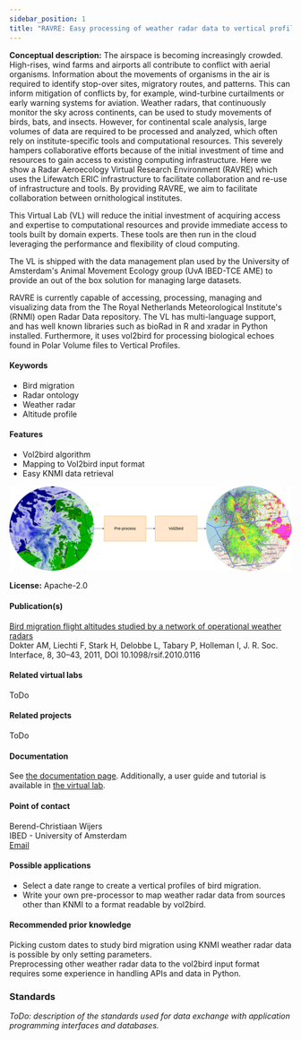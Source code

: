 ```yaml
---
sidebar_position: 1
title: "RAVRE: Easy processing of weather radar data to vertical profiles of bird migration."
---
```

**Conceptual description:** The airspace is becoming increasingly crowded. High-rises, wind farms and airports all contribute to conflict with aerial organisms. Information about the movements of organisms in the air is required to identify stop-over sites, migratory routes, and patterns. This can inform mitigation of conflicts by, for example, wind-turbine curtailments or early warning systems for aviation. Weather radars, that continuously monitor the sky across continents, can be used to study movements of birds, bats, and insects. However, for continental scale analysis, large volumes of data are required to be processed and analyzed, which often rely on institute-specific tools and computational resources. This severely hampers collaborative efforts because of the initial investment of time and resources to gain access to existing computing infrastructure. Here we show a Radar Aeroecology Virtual Research Environment (RAVRE) which uses the Lifewatch ERIC infrastructure to facilitate collaboration and re-use of infrastructure and tools. By providing RAVRE, we aim to facilitate collaboration between ornithological institutes. 

This Virtual Lab (VL) will reduce the initial investment of acquiring access and expertise to computational resources and provide immediate access to tools built by domain experts. These tools are then run in the cloud leveraging the performance and flexibility of cloud computing.

The VL is shipped with the data management plan used by the University of Amsterdam's Animal Movement Ecology group (UvA IBED-TCE AME) to provide an out of the box solution for managing large datasets. 

RAVRE is currently capable of accessing, processing, managing and visualizing data from the The Royal Netherlands Meteorological Institute's (RNMI) open Radar Data repository. The VL has multi-language support, and has well known libraries such as bioRad in R and xradar in Python installed.  Furthermore, it uses vol2bird for processing biological echoes found in Polar Volume files to Vertical Profiles. 

#### Keywords 
  - Bird migration
  - Radar ontology
  - Weather radar
  - Altitude profile

#### Features
- Vol2bird algorithm
- Mapping to Vol2bird input format
- Easy KNMI data retrieval

![ images/Vol2bird_overview_image.drawio.png not found](images/Vol2bird_overview_image.drawio.png)

**License:** Apache-2.0

#### Publication(s) 
[Bird migration flight altitudes studied by a network of operational weather radars](https://doi.org/10.1098/rsif.2010.0116)  
Dokter AM, Liechti F, Stark H, Delobbe L, Tabary P, Holleman I, J. R. Soc.  
Interface, 8, 30–43, 2011, DOI 10.1098/rsif.2010.0116

#### Related virtual labs
ToDo

#### Related projects
ToDo

#### Documentation
See [the documentation page](documentation). Additionally, a user guide and tutorial is available in [the virtual lab](https://naavre.lifewatch.dev/vreapp/vlabs/vol2bird).

#### Point of contact
Berend-Christiaan Wijers  
IBED - University of Amsterdam   
[Email](koen.greuell@lifewatch.eu)

#### Possible applications
- Select a date range to create a vertical profiles of bird migration.
- Write your own pre-processor to map weather radar data from sources other than KNMI to a format readable by vol2bird.

#### Recommended prior knowledge
Picking custom dates to study bird migration using KNMI weather radar data is possible by only setting parameters.  
Preprocessing other weather radar data to the vol2bird input format requires some experience in handling APIs and data in Python.

### Standards
*ToDo: description of the standards used for data exchange with application programming interfaces and databases.*